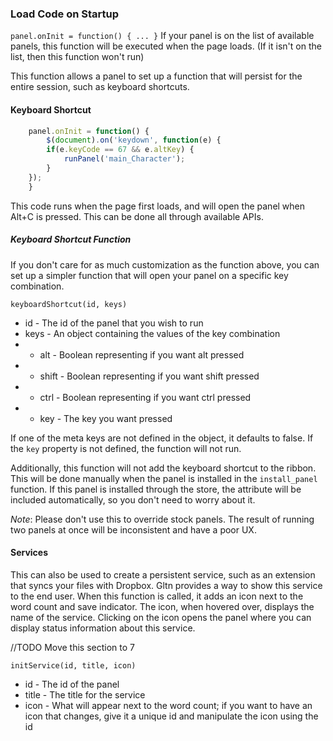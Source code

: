 ### Load Code on Startup
`panel.onInit = function() { ... }`
If your panel is on the list of available panels, this function will be executed when the page loads. (If it isn't on the list, then this function won't run) 

This function allows a panel to set up a function that will persist for the entire session, such as keyboard shortcuts.

#### Keyboard Shortcut

```Javascript
    panel.onInit = function() {
        $(document).on('keydown', function(e) {
		if(e.keyCode == 67 && e.altKey) {
			runPanel('main_Character');	
		}
	});
    }
```

This code runs when the page first loads, and will open the panel when Alt+C is pressed. This can be done all through available APIs.

##### Keyboard Shortcut Function
If you don't care for as much customization as the function above, you can set up a simpler function that will open your panel on a specific key combination.

`keyboardShortcut(id, keys)`

* id - The id of the panel that you wish to run
* keys - An object containing the values of the key combination
* * alt - Boolean representing if you want alt pressed
* * shift - Boolean representing if you want shift pressed
* * ctrl - Boolean representing if you want ctrl pressed
* * key - The key you want pressed

If one of the meta keys are not defined in the object, it defaults to false. If the `key` property is not defined, the function will not run.

Additionally, this function will not add the keyboard shortcut to the ribbon. This will be done manually when the panel is installed in the `install_panel` function. If this panel is installed through the store, the attribute will be included automatically, so you don't need to worry about it.

*Note*: Please don't use this to override stock panels. The result of running two panels at once will be inconsistent and have a poor UX.

#### Services
This can also be used to create a persistent service, such as an extension that syncs your files with Dropbox. Gltn provides a way to show this service to the end user. When this function is called, it adds an icon next to the word count and save indicator. The icon, when hovered over, displays the name of the service. Clicking on the icon opens the panel where you can display status information about this service.

//TODO Move this section to 7

`initService(id, title, icon)`

* id - The id of the panel
* title - The title for the service
* icon - What will appear next to the word count; if you want to have an icon that changes, give it a unique id and manipulate the icon using the id

